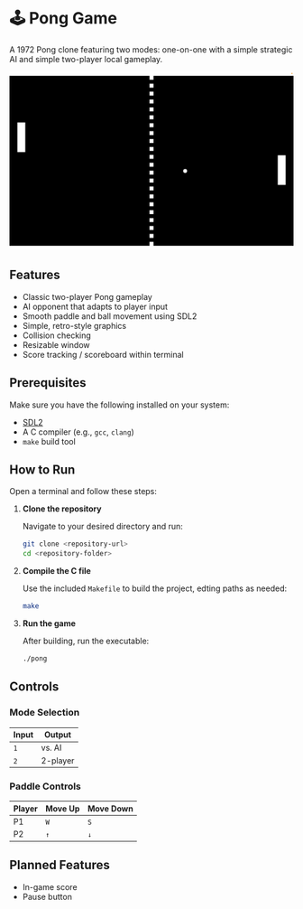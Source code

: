 # 🕹️ Pong Game
A 1972 Pong clone featuring two modes: one-on-one with a simple strategic AI and simple two-player local gameplay. 

![screenshot](images/screenshot.png)

## Features
- Classic two-player Pong gameplay
- AI opponent that adapts to player input
- Smooth paddle and ball movement using SDL2
- Simple, retro-style graphics
- Collision checking
- Resizable window
- Score tracking / scoreboard within terminal 

## Prerequisites 
Make sure you have the following installed on your system:
- [SDL2](https://www.libsdl.org/)
- A C compiler (e.g., `gcc`, `clang`)
- `make` build tool

## How to Run
Open a terminal and follow these steps:
1. **Clone the repository**

   Navigate to your desired directory and run: 
   ```bash
   git clone <repository-url>
   cd <repository-folder>
   ```
   
2. **Compile the C file**

   Use the included `Makefile` to build the project, edting paths as needed: 
   ```bash
   make
   ```

3. **Run the game**

   After building, run the executable:
   ```bash
   ./pong
   ```

## Controls 
### Mode Selection
| Input | Output |
|-------|--------|
| `1`   |vs. AI  |
|`2`    |2-player|

### Paddle Controls
| Player | Move Up | Move Down |
|--------|---------|-----------|
| P1     | `W`     | `S`       |
| P2     | `↑`     | `↓`       |

## Planned Features
- In-game score
- Pause button
